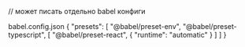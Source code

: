 // может писать отдельно babel конфиги

 babel.config.json
{
"presets": [
"@babel/preset-env",
"@babel/preset-typescript",
[
"@babel/preset-react",
{
"runtime": "automatic"
}
]
]
}
